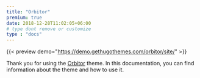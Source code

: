 ```yaml
---
title: "Orbitor"
premium: true
date: 2018-12-28T11:02:05+06:00 
# type dont remove or customize
type : "docs"
---
```


{{< preview demo="https://demo.gethugothemes.com/orbitor/site/" >}}

Thank you for using the [Orbitor](https://gethugothemes.com/themes/orbitor/) theme. In this documentation, you can find information about the theme and how to use it.